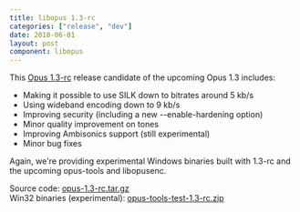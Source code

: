 ```yaml
---
title: libopus 1.3-rc
categories: ["release", "dev"]
date: 2018-06-01
layout: post
component: libopus
---
```


This [Opus 1.3-rc](https://archive.mozilla.org/pub/opus/opus-1.3-rc.tar.gz) 
release candidate of the upcoming Opus 1.3 includes:
- Making it possible to use SILK down to bitrates around 5 kb/s
- Using wideband encoding down to 9 kb/s
- Improving security (including a new --enable-hardening option)
- Minor quality improvement on tones
- Improving Ambisonics support (still experimental)
- Minor bug fixes

Again, we're providing experimental Windows binaries built with 1.3-rc and
the upcoming opus-tools and libopusenc.

Source code: [opus-1.3-rc.tar.gz](https://archive.mozilla.org/pub/opus/opus-1.3-rc.tar.gz)  
Win32 binaries (experimental): [opus-tools-test-1.3-rc.zip](https://archive.mozilla.org/pub/opus/win32/opus-tools-test-1.3-rc.zip)
